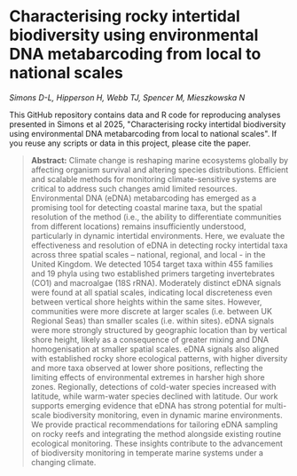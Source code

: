 # Characterising rocky intertidal biodiversity using environmental DNA metabarcoding from local to national scales

*Simons D-L, Hipperson H, Webb TJ, Spencer M, Mieszkowska N*

This GitHub repository contains data and R code for reproducing analyses presented in Simons et al 2025, "Characterising rocky intertidal biodiversity using environmental DNA metabarcoding from local to national scales". If you reuse any scripts or data in this project, please cite the paper.

> **Abstract:** Climate change is reshaping marine ecosystems globally by affecting organism survival and altering species distributions. Efficient and scalable methods for monitoring climate-sensitive systems are critical to address such changes amid limited resources. Environmental DNA (eDNA) metabarcoding has emerged as a promising tool for detecting coastal marine taxa, but the spatial resolution of the method (i.e., the ability to differentiate communities from different locations) remains insufficiently understood, particularly in dynamic intertidal environments. Here, we evaluate the effectiveness and resolution of eDNA in detecting rocky intertidal taxa across three spatial scales – national, regional, and local - in the United Kingdom. We detected 1054 target taxa within 455 families and 19 phyla using two established primers targeting invertebrates (CO1) and macroalgae (18S rRNA). Moderately distinct eDNA signals were found at all spatial scales, indicating local discreteness even between vertical shore heights within the same sites. However, communities were more discrete at larger scales (i.e. between UK Regional Seas) than smaller scales (i.e. within sites). eDNA signals were more strongly structured by geographic location than by vertical shore height, likely as a consequence of greater mixing and DNA homogenisation at smaller spatial scales. eDNA signals also aligned with established rocky shore ecological patterns, with higher diversity and more taxa observed at lower shore positions, reflecting the limiting effects of environmental extremes in harsher high shore zones. Regionally, detections of cold-water species increased with latitude, while warm-water species declined with latitude. Our work supports emerging evidence that eDNA has strong potential for multi-scale biodiversity monitoring, even in dynamic marine environments. We provide practical recommendations for tailoring eDNA sampling on rocky reefs and integrating the method alongside existing routine ecological monitoring. These insights contribute to the advancement of biodiversity monitoring in temperate marine systems under a changing climate.



